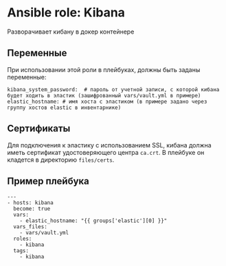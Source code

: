 # Ansible role: Kibana
Разворачивает кибану в докер контейнере
## Переменные
При использовании этой роли в плейбуках, должны быть заданы переменные:

    kibana_system_password:  # пароль от учетной записи, с которой кибана будет ходить в эластик (зашифрованный vars/vault.yml в примере)
    elastic_hostname: # имя хоста с эластиком (в примере задано через группу хостов elastic в инвентарнике)
    
## Сертификаты
Для подключения к эластику с использованием SSL, кибана должна иметь сертификат удостоверяющего центра `ca.crt`. В плейбуке он кладется в директорию `files/certs`.

## Пример плейбука
    
    ---
    - hosts: kibana
      become: true
      vars:
        - elastic_hostname: "{{ groups['elastic'][0] }}"
      vars_files:
        - vars/vault.yml
      roles:
        - kibana
      tags:
        - kibana

